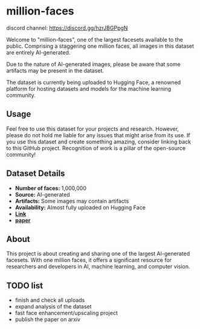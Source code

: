 # million-faces

discord channel: https://discord.gg/hzrJBGPpgN

Welcome to "million-faces", one of the largest facesets available to the public. Comprising a staggering one million faces, all images in this dataset are entirely AI-generated. 

Due to the nature of AI-generated images, please be aware that some artifacts may be present in the dataset.

The dataset is currently being uploaded to Hugging Face, a renowned platform for hosting datasets and models for the machine learning community.

## Usage 

Feel free to use this dataset for your projects and research. However, please do not hold me liable for any issues that might arise from its use. If you use this dataset and create something amazing, consider linking back to this GitHub project. Recognition of work is a pillar of the open-source community!

## Dataset Details 

- **Number of faces:** 1,000,000
- **Source:** AI-generated
- **Artifacts:** Some images may contain artifacts
- **Availability:** Almost fully uploaded on Hugging Face
- **[Link](https://huggingface.co/datasets/RichardErkhov/OneMillionFaces)**
- **[paper](https://github.com/RichardErkhov/million-faces/blob/main/Analysis%20of%20the%20Dataset.pdf)**
## About 

This project is about creating and sharing one of the largest AI-generated facesets. With one million faces, it offers a significant resource for researchers and developers in AI, machine learning, and computer vision. 

## TODO list

- finish and check all uploads
- expand analysis of the dataset
- fast face enhancement/upscaling project
- publish the paper on arxiv
